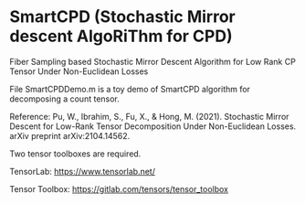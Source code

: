 # SmartCPD (Stochastic Mirror descent AlgoRiThm for CPD)
Fiber Sampling based Stochastic Mirror Descent Algorithm for Low Rank CP Tensor Under Non-Euclidean Losses

File SmartCPDDemo.m is a toy demo of SmartCPD algorithm for decomposing a count tensor.

Reference: Pu, W., Ibrahim, S., Fu, X., & Hong, M. (2021). Stochastic Mirror Descent for Low-Rank Tensor Decomposition Under Non-Euclidean Losses. arXiv preprint arXiv:2104.14562.

Two tensor toolboxes are required.

TensorLab: https://www.tensorlab.net/

Tensor Toolbox: https://gitlab.com/tensors/tensor_toolbox
